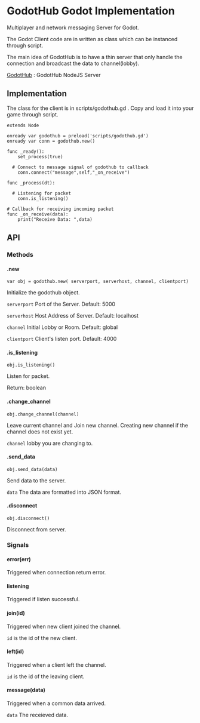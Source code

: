# GodotHub Godot Implementation

Multiplayer and network messaging Server for Godot.

The Godot Client code are in written as class which can be instanced through script.

The main idea of GodotHub is to have a thin server that only handle the connection and broadcast the data to channel(lobby).

[GodotHub](https://github.com/Windastella/godothub) : GodotHub NodeJS Server

## Implementation

The class for the client is in scripts/godothub.gd . Copy and load it into your game through script.


```
extends Node

onready var godothub = preload('scripts/godothub.gd')
onready var conn = godothub.new()

func _ready():
	set_process(true)

  # Connect to message signal of godothub to callback
	conn.connect("message",self,"_on_receive")

func _process(dt):

  # Listening for packet
	conn.is_listening()

# Callback for receiving incoming packet
func _on_receive(data):
	print("Receive Data: ",data)

```

## API

### Methods

#### .new

` var obj = godothub.new( serverport, serverhost, channel, clientport) `

Initialize the godothub object.

`serverport` Port of the Server. Default: 5000

`serverhost` Host Address of Server. Default: localhost

`channel` Initial Lobby or Room. Default: global

`clientport` Client's listen port. Default: 4000

#### .is_listening

` obj.is_listening() `

Listen for packet.

Return: boolean

#### .change_channel

` obj.change_channel(channel) `

Leave current channel and Join new channel. Creating new channel if the channel does not exist yet.

`channel` lobby you are changing to.

#### .send_data

` obj.send_data(data) `

Send data to the server.

`data` The data are formatted into JSON format.

#### .disconnect

` obj.disconnect() `

Disconnect from server.

### Signals

#### error(err)

Triggered when connection return error.

#### listening

Triggered if listen successful.

#### join(id)

Triggered when new client joined the channel.

`id` is the id of the new client.

#### left(id)

Triggered when a client left the channel.

`id` is the id of the leaving client.

#### message(data)

Triggered when a common data arrived.

`data` The receieved data.
